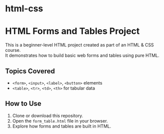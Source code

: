 # html-css
# HTML Forms and Tables Project

This is a beginner-level HTML project created as part of an HTML & CSS course.  
It demonstrates how to build basic web forms and tables using pure HTML.

## Topics Covered
- `<form>`, `<input>`, `<label>`, `<button>` elements  
- `<table>`, `<tr>`, `<td>`, `<th>` for tabular data

## How to Use
1. Clone or download this repository.  
2. Open the `form_table.html` file in your browser.  
3. Explore how forms and tables are built in HTML.

